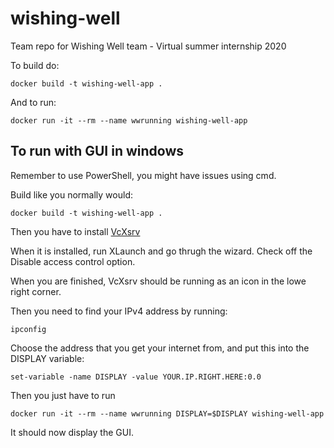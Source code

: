 # wishing-well
Team repo for Wishing Well team - Virtual summer internship 2020

To build do:

```docker build -t wishing-well-app .```

And to run:

```docker run -it --rm --name wwrunning wishing-well-app```


## To run with GUI in windows

Remember to use PowerShell, you might have issues using cmd.

Build like you normally would:

```docker build -t wishing-well-app .```

Then you have to install [VcXsrv](https://sourceforge.net/projects/vcxsrv/)

When it is installed, run XLaunch and go thrugh the wizard. Check off the Disable access control option.

When you are finished, VcXsrv should be running as an icon in the lowe right corner.

Then you need to find your IPv4 address by running:

```ipconfig```

Choose the address that you get your internet from, and put this into the DISPLAY variable:

```set-variable -name DISPLAY -value YOUR.IP.RIGHT.HERE:0.0```

Then you just have to run

```docker run -it --rm --name wwrunning DISPLAY=$DISPLAY wishing-well-app```

It should now display the GUI.
